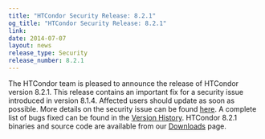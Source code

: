 ```yaml
---
title: "HTCondor Security Release: 8.2.1"
og_title: "HTCondor Security Release: 8.2.1"
link: 
date: 2014-07-07
layout: news
release_type: Security
release_number: 8.2.1
---
```


The HTCondor team is pleased to announce the release of HTCondor version 8.2.1. This release contains an important fix for a security issue introduced in version 8.1.4. Affected users should update as soon as possible. More details on the security issue can be found <a href="security/vulnerabilities/HTCONDOR-2014-0001.html">here</a>. A complete list of bugs fixed can be found in the <a href="manual/v8.2.1/10_3Stable_Release.html">Version History</a>. HTCondor 8.2.1 binaries and source code are available from our <a href="downloads/">Downloads</a> page. 
